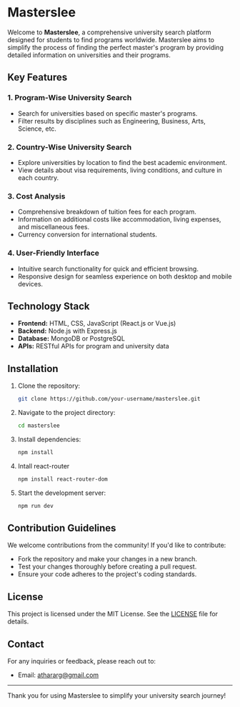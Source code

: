 # Masterslee

Welcome to **Masterslee**, a comprehensive university search platform designed for students to find programs worldwide. Masterslee aims to simplify the process of finding the perfect master's program by providing detailed information on universities and their programs.

## Key Features

### 1. Program-Wise University Search
- Search for universities based on specific master's programs.
- Filter results by disciplines such as Engineering, Business, Arts, Science, etc.

### 2. Country-Wise University Search
- Explore universities by location to find the best academic environment.
- View details about visa requirements, living conditions, and culture in each country.

### 3. Cost Analysis
- Comprehensive breakdown of tuition fees for each program.
- Information on additional costs like accommodation, living expenses, and miscellaneous fees.
- Currency conversion for international students.

### 4. User-Friendly Interface
- Intuitive search functionality for quick and efficient browsing.
- Responsive design for seamless experience on both desktop and mobile devices.

## Technology Stack
- **Frontend:** HTML, CSS, JavaScript (React.js or Vue.js)
- **Backend:** Node.js with Express.js
- **Database:** MongoDB or PostgreSQL
- **APIs:** RESTful APIs for program and university data

## Installation
1. Clone the repository:
   ```bash
   git clone https://github.com/your-username/masterslee.git
   ```
2. Navigate to the project directory:
   ```bash
   cd masterslee
   ```
3. Install dependencies:
   ```bash
   npm install
   ```
5. Intall react-router
     ```bash
   npm install react-router-dom
   ```

4. Start the development server:
   ```bash
   npm run dev
   ```

## Contribution Guidelines
We welcome contributions from the community! If you'd like to contribute:
- Fork the repository and make your changes in a new branch.
- Test your changes thoroughly before creating a pull request.
- Ensure your code adheres to the project's coding standards.

## License
This project is licensed under the MIT License. See the [LICENSE](LICENSE) file for details.

## Contact
For any inquiries or feedback, please reach out to:
- Email: athararg@gmail.com

---

Thank you for using Masterslee to simplify your university search journey!
